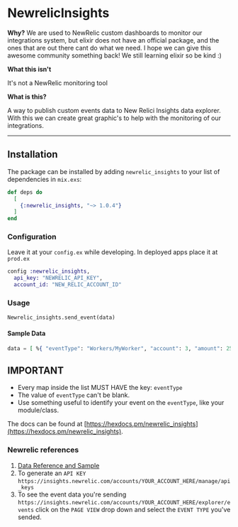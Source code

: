 # NewrelicInsights

**Why?**
We are used to NewRelic custom dashboards to monitor our integrations system, but elixir does not have an official package, and the ones that are out there cant do what we need. I hope we can give this awesome community something back! We still learning elixir so be kind :)

**What this isn't**

It's not a NewRelic monitoring tool

**What is this?**

A way to publish custom events data to New Relici Insights data explorer. With this we can create great graphic's to help with the monitoring of our integrations.

---

## Installation

The package can be installed
by adding `newrelic_insights` to your list of dependencies in `mix.exs`:

```elixir
def deps do
  [
    {:newrelic_insights, "~> 1.0.4"}
  ]
end
```

### Configuration

Leave it at your `config.ex` while developing.
In deployed apps place it at `prod.ex`

```elixir
config :newrelic_insights,
  api_key: "NEWRELIC_API_KEY",
  account_id: "NEW_RELIC_ACCOUNT_ID"
```

### Usage

`Newrelic_insights.send_event(data)`

#### Sample Data

```elixir
data = [ %{ "eventType": "Workers/MyWorker", "account": 3, "amount": 259.54 }, %{ "eventType": "Sample", "account": 5, "amount": 12309, "product": "Item" }]
```

## IMPORTANT

* Every map inside the list MUST HAVE the key: `eventType`
* The value of `eventType` can't be blank.
* Use something useful to identify your event on the `eventType`, like your module/class.

The docs can be found at [https://hexdocs.pm/newrelic_insights](https://hexdocs.pm/newrelic_insights).

### Newrelic references

1.  [Data Reference and Sample](https://docs.newrelic.com/docs/insights/insights-data-sources/custom-data/insert-custom-events-insights-api#json-format)
2.  To generate an `API KEY` `https://insights.newrelic.com/accounts/YOUR_ACCOUNT_HERE/manage/api_keys`
3.  To see the event data you're sending `https://insights.newrelic.com/accounts/YOUR_ACCOUNT_HERE/explorer/events` click on the `PAGE VIEW` drop down and select the `EVENT TYPE` you've sended.

